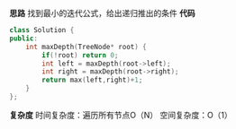 **思路**
找到最小的迭代公式，给出递归推出的条件
**代码**
```C++
class Solution {
public:
    int maxDepth(TreeNode* root) {
        if(!root) return 0;
        int left = maxDepth(root->left);
        int right = maxDepth(root->right);
        return max(left,right)+1;
    }
};
```
**复杂度**
时间复杂度：遍历所有节点O（N）
空间复杂度：O（1）
